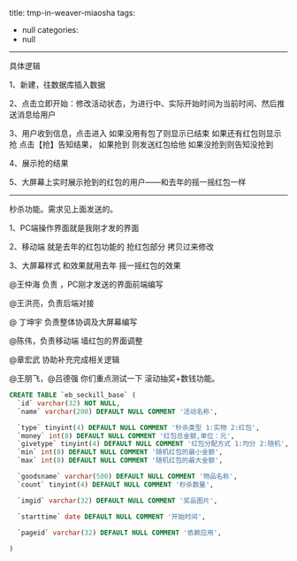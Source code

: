 title: tmp-in-weaver-miaosha
tags:
  - null
categories:
  - null
---


具体逻辑

1、新建，往数据库插入数据

2、点击立即开始：修改活动状态，为进行中、实际开始时间为当前时间、然后推送消息给用户

3、用户收到信息，点击进入
     如果没用有包了则显示已结束
     如果还有红包则显示抢
    点击【抢】告知结果，
    如果抢到 则发送红包给他
    如果没抢到则告知没抢到
    
4、展示抢的结果

5、大屏幕上实时展示抢到的红包的用户——和去年的摇一摇红包一样

----------------------------------


秒杀功能。需求见上面发送的。

1、PC端操作界面就是我刚才发的界面

2、移动端 就是去年的红包功能的 抢红包部分  拷贝过来修改

3、大屏幕样式 和效果就用去年 摇一摇红包的效果

@王仲海 负责  ，PC刚才发送的界面前端编写

@王洪亮，负责后端对接

@ 丁坤宇 负责整体协调及大屏幕编写

@陈伟，负责移动端 墙红包的界面调整

@章宏武 协助补充完成相关逻辑



@王朋飞，@吕德强  你们重点测试一下      滚动抽奖+数钱功能。


```sql
CREATE TABLE `eb_seckill_base` (
  `id` varchar(32) NOT NULL,
  `name` varchar(200) DEFAULT NULL COMMENT '活动名称',

  `type` tinyint(4) DEFAULT NULL COMMENT '秒杀类型 1:实物 2:红包',
  `money` int(8) DEFAULT NULL COMMENT '红包总金额,单位：元',
  `givetype` tinyint(4) DEFAULT NULL COMMENT '红包分配方式 1:均分 2:随机',
  `min` int(8) DEFAULT NULL COMMENT '随机红包的最小金额',
  `max` int(8) DEFAULT NULL COMMENT '随机红包的最大金额',

  `goodsname` varchar(500) DEFAULT NULL COMMENT '物品名称',
  `count` tinyint(4) DEFAULT NULL COMMENT '秒杀数量',

  `imgid` varchar(32) DEFAULT NULL COMMENT '奖品图片',

  `starttime` date DEFAULT NULL COMMENT '开始时间',
  
  `pageid` varchar(32) DEFAULT NULL COMMENT '依赖应用',

)
```